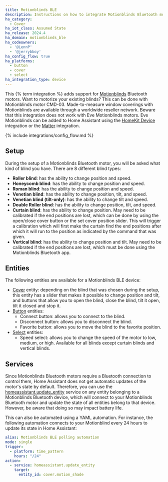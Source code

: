 ```yaml
---
title: Motionblinds BLE
description: Instructions on how to integrate Motionblinds Bluetooth motors into Home Assistant.
ha_category:
  - Cover
ha_iot_class: Assumed State
ha_release: 2024.4
ha_domain: motionblinds_ble
ha_codeowners:
  - '@LennP'
  - '@jerrybboy'
ha_config_flow: true
ha_platforms:
  - button
  - cover
  - select
ha_integration_type: device
---
```


This {% term integration %} adds support for [Motionblinds](https://motionblinds.com/) Bluetooth motors. Want to motorize your existing blinds? This can be done with Motionblinds motor CMD-03. Made-to-measure window coverings with Motionblinds are available through a worldwide reseller network.
Beware that this integration does not work with Eve Motionblinds motors. Eve Motionblinds can be added to Home Assistant using the [HomeKit Device](https://www.home-assistant.io/integrations/homekit_controller/) integration or the [Matter](https://www.home-assistant.io/integrations/matter/) integration.

{% include integrations/config_flow.md %}

## Setup

During the setup of a Motionblinds Bluetooth motor, you will be asked what kind of blind you have. There are 8 different blind types:

- **Roller blind**: has the ability to change position and speed.
- **Honeycomb blind**: has the ability to change position and speed.
- **Roman blind**: has the ability to change position and speed.
- **Venetian blind**: has the ability to change position, tilt, and speed.
- **Venetian blind (tilt-only)**: has the ability to change tilt and speed.
- **Double Roller blind**: has the ability to change position, tilt, and speed.
- **Curtain blind**: has the ability to change position. May need to be calibrated if the end positions are lost, which can be done by using the open/close cover button or the set cover position slider. This will trigger a calibration which will first make the curtain find the end positions after which it will run to the position as indicated by the command that was given.
- **Vertical blind**: has the ability to change position and tilt. May need to be calibrated if the end positions are lost, which must be done using the Motionblinds Bluetooth app.

## Entities

The following entities are available for a Motionblinds BLE device:

- [Cover](https://www.home-assistant.io/integrations/cover/) entity: depending on the blind that was chosen during the setup, this entity has a slider that makes it possible to change position and tilt, and buttons that allow you to open the blind, close the blind, tilt it open, tilt it closed and stop it.
- [Button](https://www.home-assistant.io/integrations/button/) entities:
  -  Connect button: allows you to connect to the blind.
  -  Disconnect button: allows you to disconnect the blind.
  -  Favorite button: allows you to move the blind to the favorite position.
- [Select](https://www.home-assistant.io/integrations/select/) entities:
  -  Speed select: allows you to change the speed of the motor to low, medium, or high. Available for all blinds except curtain blinds and vertical blinds.

## Services

Since Motionblinds Bluetooth motors require a Bluetooth connection to control them, Home Assistant does not get automatic updates of the motor's state by default. Therefore, you can use the [homeassistant.update_entity](https://www.home-assistant.io/docs/scripts/service-calls/#homeassistant-services) service on any entity belonging to a Motionblinds Bluetooth device, which will connect to your Motionblinds Bluetooth motor and update the state of all entities belong to that device. However, be aware that doing so may impact battery life.

This can also be automated using a YAML automation. For instance, the following automation connects to your Motionblind every 24 hours to update its state in Home Assistant:

```yaml
alias: Motionblinds BLE polling automation
mode: single
trigger:
  - platform: time_pattern
    hours: "/24"
action:
  - service: homeassistant.update_entity
    target:
      entity_id: cover.motion_shade
```
